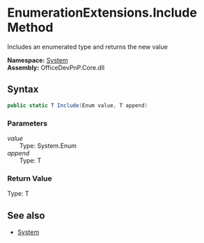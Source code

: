 # EnumerationExtensions.Include Method  
Includes an enumerated type and returns the new value  

**Namespace:** [System](System.md)  
**Assembly:** OfficeDevPnP.Core.dll  
## Syntax
```C#
public static T Include(Enum value, T append)
```
### Parameters
*value*  
&emsp;&emsp;Type: System.Enum  
*append*  
&emsp;&emsp;Type: T  
### Return Value
Type: T  

## See also
- [System](System.md)
